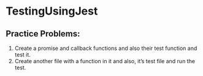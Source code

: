# TestingUsingJest

## Practice Problems:
   1.	Create a promise and callback functions and also their test function and test it.
   2.	Create another file with a function in it and also, it’s test file and run the test.

